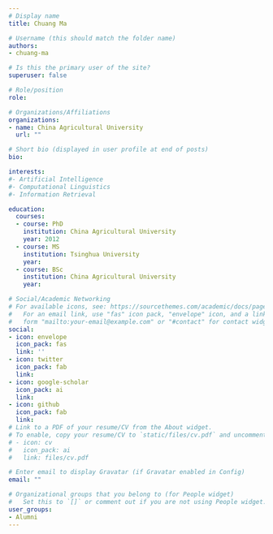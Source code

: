 ```yaml
---
# Display name
title: Chuang Ma

# Username (this should match the folder name)
authors:
- chuang-ma

# Is this the primary user of the site?
superuser: false

# Role/position
role:

# Organizations/Affiliations
organizations:
- name: China Agricultural University
  url: ""

# Short bio (displayed in user profile at end of posts)
bio:

interests:
#- Artificial Intelligence
#- Computational Linguistics
#- Information Retrieval

education:
  courses:
  - course: PhD
    institution: China Agricultural University
    year: 2012
  - course: MS
    institution: Tsinghua University
    year:
  - course: BSc
    institution: China Agricultural University
    year:

# Social/Academic Networking
# For available icons, see: https://sourcethemes.com/academic/docs/page-builder/#icons
#   For an email link, use "fas" icon pack, "envelope" icon, and a link in the
#   form "mailto:your-email@example.com" or "#contact" for contact widget.
social:
- icon: envelope
  icon_pack: fas
  link: ''
- icon: twitter
  icon_pack: fab
  link:
- icon: google-scholar
  icon_pack: ai
  link:
- icon: github
  icon_pack: fab
  link:
# Link to a PDF of your resume/CV from the About widget.
# To enable, copy your resume/CV to `static/files/cv.pdf` and uncomment the lines below.
# - icon: cv
#   icon_pack: ai
#   link: files/cv.pdf

# Enter email to display Gravatar (if Gravatar enabled in Config)
email: ""

# Organizational groups that you belong to (for People widget)
#   Set this to `[]` or comment out if you are not using People widget.
user_groups:
- Alumni
---
```

